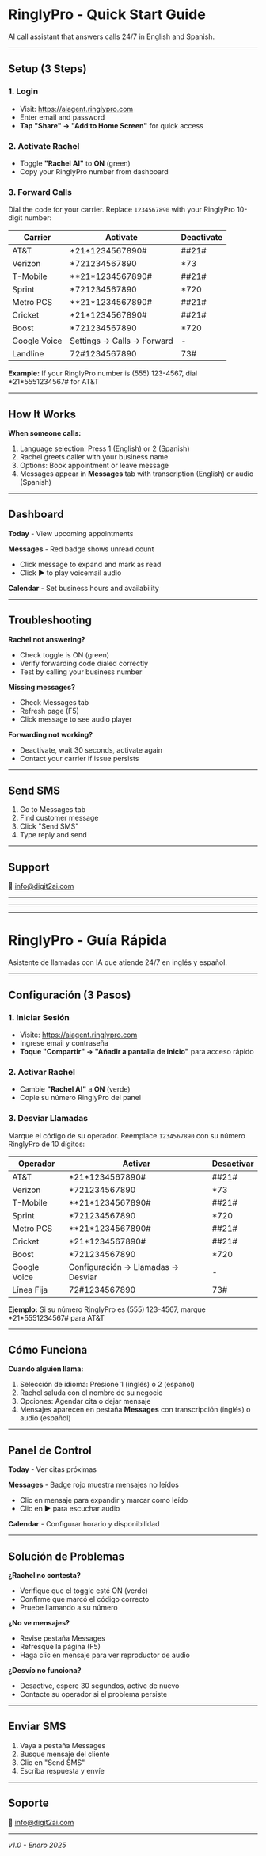# RinglyPro - Quick Start Guide

AI call assistant that answers calls 24/7 in English and Spanish.

---

## Setup (3 Steps)

### 1. Login
- Visit: https://aiagent.ringlypro.com
- Enter email and password
- **Tap "Share" → "Add to Home Screen"** for quick access

### 2. Activate Rachel
- Toggle **"Rachel AI"** to **ON** (green)
- Copy your RinglyPro number from dashboard

### 3. Forward Calls
Dial the code for your carrier. Replace `1234567890` with your RinglyPro 10-digit number:

| Carrier | Activate | Deactivate |
|---------|----------|------------|
| AT&T | \*21\*1234567890# | ##21# |
| Verizon | \*721234567890 | \*73 |
| T-Mobile | \*\*21\*1234567890# | ##21# |
| Sprint | \*721234567890 | \*720 |
| Metro PCS | \*\*21\*1234567890# | ##21# |
| Cricket | \*21\*1234567890# | ##21# |
| Boost | \*721234567890 | \*720 |
| Google Voice | Settings → Calls → Forward | - |
| Landline | 72#1234567890 | 73# |

**Example:** If your RinglyPro number is (555) 123-4567, dial \*21\*5551234567# for AT&T

---

## How It Works

**When someone calls:**
1. Language selection: Press 1 (English) or 2 (Spanish)
2. Rachel greets caller with your business name
3. Options: Book appointment or leave message
4. Messages appear in **Messages** tab with transcription (English) or audio (Spanish)

---

## Dashboard

**Today** - View upcoming appointments

**Messages** - Red badge shows unread count
- Click message to expand and mark as read
- Click ▶️ to play voicemail audio

**Calendar** - Set business hours and availability

---

## Troubleshooting

**Rachel not answering?**
- Check toggle is ON (green)
- Verify forwarding code dialed correctly
- Test by calling your business number

**Missing messages?**
- Check Messages tab
- Refresh page (F5)
- Click message to see audio player

**Forwarding not working?**
- Deactivate, wait 30 seconds, activate again
- Contact your carrier if issue persists

---

## Send SMS
1. Go to Messages tab
2. Find customer message
3. Click "Send SMS"
4. Type reply and send

---

## Support
📧 info@digit2ai.com

---

---

---

# RinglyPro - Guía Rápida

Asistente de llamadas con IA que atiende 24/7 en inglés y español.

---

## Configuración (3 Pasos)

### 1. Iniciar Sesión
- Visite: https://aiagent.ringlypro.com
- Ingrese email y contraseña
- **Toque "Compartir" → "Añadir a pantalla de inicio"** para acceso rápido

### 2. Activar Rachel
- Cambie **"Rachel AI"** a **ON** (verde)
- Copie su número RinglyPro del panel

### 3. Desviar Llamadas
Marque el código de su operador. Reemplace `1234567890` con su número RinglyPro de 10 dígitos:

| Operador | Activar | Desactivar |
|----------|---------|------------|
| AT&T | \*21\*1234567890# | ##21# |
| Verizon | \*721234567890 | \*73 |
| T-Mobile | \*\*21\*1234567890# | ##21# |
| Sprint | \*721234567890 | \*720 |
| Metro PCS | \*\*21\*1234567890# | ##21# |
| Cricket | \*21\*1234567890# | ##21# |
| Boost | \*721234567890 | \*720 |
| Google Voice | Configuración → Llamadas → Desviar | - |
| Línea Fija | 72#1234567890 | 73# |

**Ejemplo:** Si su número RinglyPro es (555) 123-4567, marque \*21\*5551234567# para AT&T

---

## Cómo Funciona

**Cuando alguien llama:**
1. Selección de idioma: Presione 1 (inglés) o 2 (español)
2. Rachel saluda con el nombre de su negocio
3. Opciones: Agendar cita o dejar mensaje
4. Mensajes aparecen en pestaña **Messages** con transcripción (inglés) o audio (español)

---

## Panel de Control

**Today** - Ver citas próximas

**Messages** - Badge rojo muestra mensajes no leídos
- Clic en mensaje para expandir y marcar como leído
- Clic en ▶️ para escuchar audio

**Calendar** - Configurar horario y disponibilidad

---

## Solución de Problemas

**¿Rachel no contesta?**
- Verifique que el toggle esté ON (verde)
- Confirme que marcó el código correcto
- Pruebe llamando a su número

**¿No ve mensajes?**
- Revise pestaña Messages
- Refresque la página (F5)
- Haga clic en mensaje para ver reproductor de audio

**¿Desvío no funciona?**
- Desactive, espere 30 segundos, active de nuevo
- Contacte su operador si el problema persiste

---

## Enviar SMS
1. Vaya a pestaña Messages
2. Busque mensaje del cliente
3. Clic en "Send SMS"
4. Escriba respuesta y envíe

---

## Soporte
📧 info@digit2ai.com

---

*v1.0 - Enero 2025*
